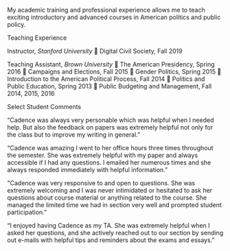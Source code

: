 
My academic training and professional experience allows me to teach exciting introductory and advanced courses in American politics and public policy.

Teaching Experience

Instructor, *Stanford University*
 Digital Civil Society, Fall 2019

Teaching Assistant, *Brown University*
 The American Presidency, Spring 2016
 Campaigns and Elections, Fall 2015
 Gender Politics, Spring 2015
 Introduction to the American Political Process, Fall 2014
 Politics and Public Education, Spring 2013
 Public Budgeting and Management, Fall 2014, 2015, 2016

Select Student Comments  

“Cadence was always very personable which was helpful when I needed help. But also the feedback on papers was extremely helpful not only for the class but to improve my writing in general.”

“Cadence was amazing I went to her office hours three times throughout the semester. She was extremely helpful with my paper and always accessible if I had any questions. I emailed her numerous times and she always responded immediately with helpful information.”

"Cadence was very responsive to and open to questions. She was extremely welcoming and I was never intimidated or hesitated to ask her questions about course material or anything related to the course. She managed the limited time we had in section very
well and prompted student participation.”

“I enjoyed having Cadence as my TA. She was extremely helpful when I asked her questions, and she actively reached out to our section by sending out e-mails with helpful tips and reminders about the exams and essays.”

